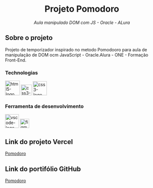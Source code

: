 <h1 align="center">Projeto Pomodoro</h1>
<p align="center"><i>Aula manipulado DOM com JS - Oracle - ALura</i></p>


##  Sobre o projeto

Projeto de temporizador inspirado no metodo Pomodooro para aula de manipulação de DOM ocm JavaScript - Oracle.Alura - ONE - Formação Front-End.

### Technologias
<p display="inline-block">
  <img width="48" src="https://upload.wikimedia.org/wikipedia/commons/6/61/HTML5_logo_and_wordmark.svg" alt="html5-logo"/>
  <img width="35" src="https://upload.wikimedia.org/wikipedia/commons/d/d5/CSS3_logo_and_wordmark.svg" alt="css3-logo"/>
  <img width="46" src="https://upload.wikimedia.org/wikipedia/commons/b/ba/Javascript_badge.svg" alt="css3-logo"/>
</p>
                                                                                                  
### Ferramenta de desenvolvimento

<p display="inline-block">
   <img width="45" src="https://upload.wikimedia.org/wikipedia/commons/thumb/9/9a/Visual_Studio_Code_1.35_icon.svg/2048px-Visual_Studio_Code_1.35_icon.svg.png" alt="vscode-logo"/>
  <img width="30" src="https://upload.wikimedia.org/wikipedia/commons/3/33/Figma-logo.svg" alt="figma-logo"/>
</p>

## Link do projeto Vercel
[Pomodoro](https://projeto-pomodoro-alura-oracle.vercel.app/)
## Link do portifólio GitHub
[Pomodoro](https://github.com/HelyomarLins/Projeto-Pomodoro-Alura-Oracle)

